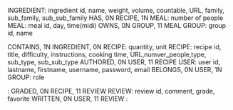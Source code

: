 INGREDIENT: ingredient id, name, weight, volume, countable, URL, family, sub_family, sub_sub_family
HAS, 0N RECIPE, 1N MEAL: number of people
MEAL: meal id, day, time(midi)
OWNS, 0N GROUP, 11 MEAL
GROUP: group id, name

CONTAINS, 1N INGREDIENT, 0N RECIPE: quantity, unit
RECIPE: recipe id, title, difficulty, instructions, cooking time, URL,numver_people,type, sub_type, sub_sub_type
AUTHORED, 0N USER, 11 RECIPE
USER: user id, lastname, firstname, username, password, email
BELONGS, 0N USER, 1N GROUP: role

:
GRADED, 0N RECIPE, 11 REVIEW
REVIEW: review id, comment, grade, favorite
WRITTEN, 0N USER, 11 REVIEW
:

